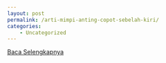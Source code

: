 ```yaml
---
layout: post
permalink: /arti-mimpi-anting-copot-sebelah-kiri/
categories:
    - Uncategorized
---
```


[Baca Selengkapnya](/10)